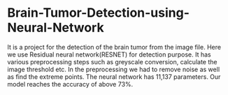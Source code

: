 # Brain-Tumor-Detection-using-Neural-Network
It is a project for the detection of the brain tumor from the image file. Here we use Residual neural network(RESNET) for detection purpose. It has various preprocessing steps such as greyscale conversion, calculate the image threshold etc. In the preprocessing we had to remove noise as well as find the extreme points. The neural network has 11,137 parameters. Our model reaches the accuracy of above 73%. 
